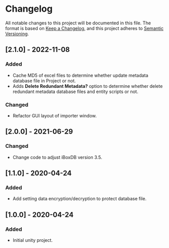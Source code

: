 # Changelog

All notable changes to this project will be documented in this file.
The format is based on [Keep a Changelog](https://keepachangelog.com/en/1.0.0/),
and this project adheres to [Semantic Versioning](https://semver.org/spec/v2.0.0.html).



## [2.1.0] - 2022-11-08

### Added

- Cache MD5 of excel files to determine whether update metadata database file in Project or not.
- Adds **Delete Redundant Metadata?** option to determine whether delete redundant metadata database files and entity scripts or not.



### Changed

- Refactor GUI layout of importer window.



## [2.0.0] - 2021-06-29

### Changed

- Change code to adjust iBoxDB version 3.5.



## [1.1.0] - 2020-04-24

### Added

- Add setting data encryption/decryption to protect database file.

  

## [1.0.0] - 2020-04-24

### Added

- Initial unity project.
